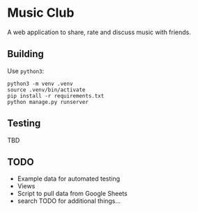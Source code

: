 # Music Club

A web application to share, rate and discuss music with friends.

## Building

Use `python3`:

```
python3 -m venv .venv
source .venv/bin/activate
pip install -r requirements.txt
python manage.py runserver
```

## Testing

TBD

## TODO

- Example data for automated testing
- Views
- Script to pull data from Google Sheets
- search TODO for additional things...
